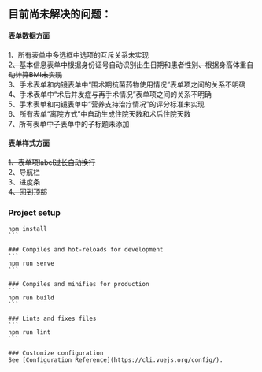## 目前尚未解决的问题：
#### 表单数据方面
1、所有表单中多选框中选项的互斥关系未实现  
~~2、基本信息表单中根据身份证号自动识别出生日期和患者性别、根据身高体重自动计算BMI未实现~~  
3、手术表单和内镜表单中“围术期抗菌药物使用情况”表单项之间的关系不明确  
4、手术表单中“术后并发症与再手术情况”表单项之间的关系不明确  
5、手术表单和内镜表单中“营养支持治疗情况”的评分标准未实现  
6、所有表单“离院方式”中自动生成住院天数和术后住院天数  
7、所有表单中子表单中的子标题未添加


#### 表单样式方面

~~1、表单项label过长自动换行~~  
2、导航栏  
3、进度条  
~~4、回到顶部~~

### Project setup
````
npm install
```

### Compiles and hot-reloads for development
```
npm run serve
```

### Compiles and minifies for production
```
npm run build
```

### Lints and fixes files
```
npm run lint
```

### Customize configuration
See [Configuration Reference](https://cli.vuejs.org/config/).
